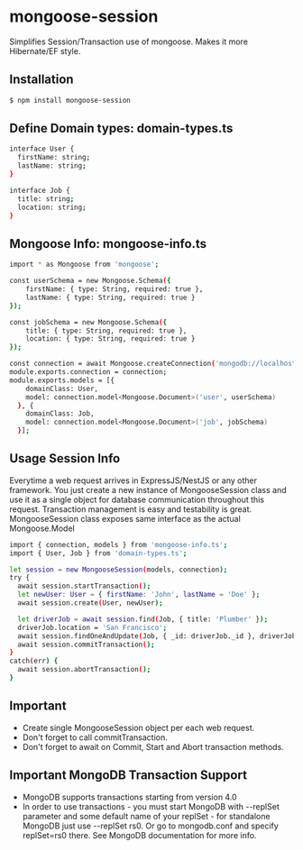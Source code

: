 # mongoose-session
Simplifies Session/Transaction use of mongoose. Makes it more Hibernate/EF style.

## Installation

```bash
$ npm install mongoose-session
```

## Define Domain types: domain-types.ts

```bash
interface User {
  firstName: string;
  lastName: string;
}

interface Job {
  title: string;
  location: string;
}
```

## Mongoose Info: mongoose-info.ts

```bash
import * as Mongoose from 'mongoose';

const userSchema = new Mongoose.Schema({
	firstName: { type: String, required: true },
	lastName: { type: String, required: true }
});

const jobSchema = new Mongoose.Schema({
	title: { type: String, required: true },
	location: { type: String, required: true }
});

const connection = await Mongoose.createConnection('mongodb://localhost/db', {...});
module.exports.connection = connection;
module.exports.models = [{
    domainClass: User,
    model: connection.model<Mongoose.Document>('user', userSchema)
  }, {
    domainClass: Job,
    model: connection.model<Mongoose.Document>('job', jobSchema)
  }];
```

## Usage Session Info

Everytime a web request arrives in ExpressJS/NestJS or any other framework.
You just create a new instance of MongooseSession class and use it as a single object for database communication throughout this request.
Transaction management is easy and testability is great.
MongooseSession class exposes same interface as the actual Mongoose.Model

```bash
import { connection, models } from 'mongoose-info.ts';
import { User, Job } from 'domain-types.ts';

let session = new MongooseSession(models, connection);
try {
  await session.startTransaction();
  let newUser: User = { firstName: 'John', lastName = 'Doe' };
  await session.create(User, newUser);

  let driverJob = await session.find(Job, { title: 'Plumber' });
  driverJob.location = 'San Francisco';
  await session.findOneAndUpdate(Job, { _id: driverJob._id }, driverJob);
  await session.commitTransaction();
}
catch(err) {
  await session.abortTransaction();
}

```

## Important
- Create single MongooseSession object per each web request.
- Don't forget to call commitTransaction.
- Don't forget to await on Commit, Start and Abort transaction methods.

## Important MongoDB Transaction Support
- MongoDB supports transactions starting from version 4.0
- In order to use transactions - you must start MongoDB with --replSet parameter and some default name of your replSet - for standalone MongoDB just use --replSet rs0. Or go to mongodb.conf and specify replSet=rs0 there. See MongoDB documentation for more info.
